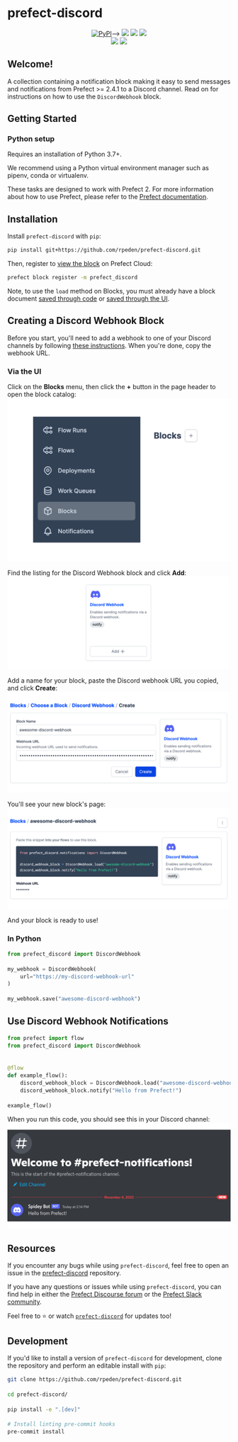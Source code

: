 # prefect-discord

<p align="center">
    <a href="https://pypi.python.org/pypi/prefect-2-discord/" alt="PyPI version">
        <img alt="PyPI" src="https://img.shields.io/pypi/v/prefect-discord?color=0052FF&labelColor=090422"></a>-->
    <a href="https://github.com/rpeden/prefect-discord/" alt="Stars">
        <img src="https://img.shields.io/github/stars/rpeden/prefect-discord?color=0052FF&labelColor=090422" /></a>
    <a href="https://pepy.tech/badge/prefect-2-discord/" alt="Downloads">
        <img src="https://img.shields.io/pypi/dm/prefect-discord?color=0052FF&labelColor=090422" /></a>
    <a href="https://github.com/rpeden/prefect-discord/pulse" alt="Activity">
        <img src="https://img.shields.io/github/commit-activity/m/rpeden/prefect-discord?color=0052FF&labelColor=090422" /></a>
    <br>
    <a href="https://prefect-community.slack.com" alt="Slack">
        <img src="https://img.shields.io/badge/slack-join_community-red.svg?color=0052FF&labelColor=090422&logo=slack" /></a>
    <a href="https://discourse.prefect.io/" alt="Discourse">
        <img src="https://img.shields.io/badge/discourse-browse_forum-red.svg?color=0052FF&labelColor=090422&logo=discourse" /></a>
</p>

## Welcome!

A collection containing a notification block making it easy to send messages and notifications from Prefect >= 2.4.1 to a Discord channel. Read on for instructions on how to use the `DiscordWebhook` block.

## Getting Started

### Python setup

Requires an installation of Python 3.7+.

We recommend using a Python virtual environment manager such as pipenv, conda or virtualenv.

These tasks are designed to work with Prefect 2. For more information about how to use Prefect, please refer to the [Prefect documentation](https://orion-docs.prefect.io/).

## Installation

Install `prefect-discord` with `pip`:

```bash
pip install git+https://github.com/rpeden/prefect-discord.git
```

Then, register to [view the block](https://orion-docs.prefect.io/ui/blocks/) on Prefect Cloud:

```bash
prefect block register -m prefect_discord
```

Note, to use the `load` method on Blocks, you must already have a block document [saved through code](https://orion-docs.prefect.io/concepts/blocks/#saving-blocks) or [saved through the UI](https://orion-docs.prefect.io/ui/blocks/).

## Creating a Discord Webhook Block
Before you start, you'll need to add a webhook to one of your Discord channels by following [these instructions](https://support.discord.com/hc/en-us/articles/228383668-Intro-to-Webhooks). When you're done, copy the webhook URL. 

### Via the UI
Click on the **Blocks** menu, then click the **+** button in the page header to open the block catalog:
![blocks menu](img/blocks-menu.png)

Find the listing for the Discord Webhook block and click **Add**:
![Discord Webhook catalog entry](img/discord-webhook-catalog.png)

Add a name for your block, paste the Discord webhook URL you copied, and click **Create**:
![Discord Webhook creation page](img/discord-webhook-create.png)

You'll see your new block's page:
![Created Discord block page](img/discord-webhook-complete.png)

And your block is ready to use!

### In Python
```python
from prefect_discord import DiscordWebhook

my_webhook = DiscordWebhook(
    url="https://my-discord-webhook-url"
)

my_webhook.save("awesome-discord-webhook")

```
## Use Discord Webhook Notifications

```python
from prefect import flow
from prefect_discord import DiscordWebhook


@flow
def example_flow():
    discord_webhook_block = DiscordWebhook.load("awesome-discord-webhook")
    discord_webhook_block.notify("Hello from Prefect!")

example_flow()
```
When you run this code, you should see this in your Discord channel:
![Prefect notification in Discord](img/hello-from-prefect.png)
  
## Resources

If you encounter any bugs while using `prefect-discord`, feel free to open an issue in the [prefect-discord](https://github.com/rpeden/prefect-discord) repository.

If you have any questions or issues while using `prefect-discord`, you can find help in either the [Prefect Discourse forum](https://discourse.prefect.io/) or the [Prefect Slack community](https://prefect.io/slack).

Feel free to ⭐️ or watch [`prefect-discord`](https://github.com/rpeden/prefect-discord) for updates too!

## Development

If you'd like to install a version of `prefect-discord` for development, clone the repository and perform an editable install with `pip`:

```bash
git clone https://github.com/rpeden/prefect-discord.git

cd prefect-discord/

pip install -e ".[dev]"

# Install linting pre-commit hooks
pre-commit install
```

